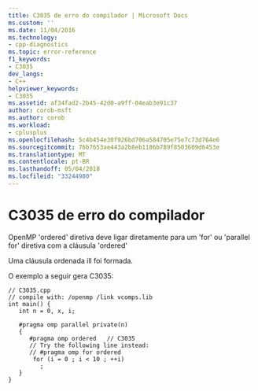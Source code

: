 ```yaml
---
title: C3035 de erro do compilador | Microsoft Docs
ms.custom: ''
ms.date: 11/04/2016
ms.technology:
- cpp-diagnostics
ms.topic: error-reference
f1_keywords:
- C3035
dev_langs:
- C++
helpviewer_keywords:
- C3035
ms.assetid: af34fad2-2b45-42d0-a9ff-04eab3e91c37
author: corob-msft
ms.author: corob
ms.workload:
- cplusplus
ms.openlocfilehash: 5c4b454e30f926bd706a584705e75e7c73d764e6
ms.sourcegitcommit: 76b7653ae443a2b8eb1186b789f8503609d6453e
ms.translationtype: MT
ms.contentlocale: pt-BR
ms.lasthandoff: 05/04/2018
ms.locfileid: "33244980"
---
```

# <a name="compiler-error-c3035"></a>C3035 de erro do compilador
OpenMP 'ordered' diretiva deve ligar diretamente para um 'for' ou 'parallel for' diretiva com a cláusula 'ordered'  
  
 Uma cláusula ordenada ill foi formada.  
  
 O exemplo a seguir gera C3035:  
  
```  
// C3035.cpp  
// compile with: /openmp /link vcomps.lib  
int main() {  
   int n = 0, x, i;  
  
   #pragma omp parallel private(n)  
   {  
      #pragma omp ordered   // C3035  
      // Try the following line instead:  
      // #pragma omp for ordered  
       for (i = 0 ; i < 10 ; ++i)  
         ;  
   }  
}  
```